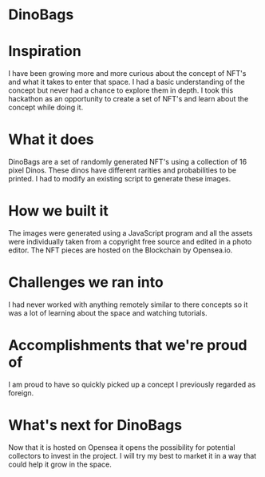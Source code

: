# DinoBags

# Inspiration
I have been growing more and more curious about the concept of NFT's and what it takes to enter that space. I had a basic understanding of the concept but never had a chance to explore them in depth. I took this hackathon as an opportunity to create a set of NFT's and learn about the concept while doing it.

# What it does
DinoBags are a set of randomly generated NFT's using a collection of 16 pixel Dinos. These dinos have different rarities and probabilities to be printed. I had to modify an existing script to generate these images.

# How we built it
The images were generated using a JavaScript program and all the assets were individually taken from a copyright free source and edited in a photo editor. The NFT pieces are hosted on the Blockchain by Opensea.io.

# Challenges we ran into
I had never worked with anything remotely similar to there concepts so it was a lot of learning about the space and watching tutorials.

# Accomplishments that we're proud of
I am proud to have so quickly picked up a concept I previously regarded as foreign.

# What's next for DinoBags
Now that it is hosted on Opensea it opens the possibility for potential collectors to invest in the project. I will try my best to market it in a way that could help it grow in the space.
